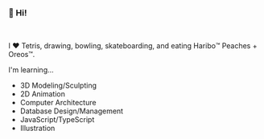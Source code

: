 ### **👋 Hi!**
<br>

I ❤️ Tetris, drawing, bowling, skateboarding, and eating Haribo™️ Peaches + Oreos:tm:. 

I'm learning...
- 3D Modeling/Sculpting
- 2D Animation
- Computer Architecture
- Database Design/Management
- JavaScript/TypeScript
- Illustration
